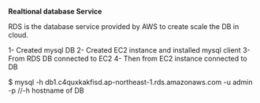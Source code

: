**Realtional database Service**

RDS is the database service provided by AWS to create scale the DB in cloud.

1- Created mysql DB
2- Created EC2 instance and installed mysql client
3- From RDS DB connected to EC2
4- Then from EC2 instance connected to DB

$ mysql -h db1.c4quxkakfisd.ap-northeast-1.rds.amazonaws.com -u admin -p  //-h hostname of DB

